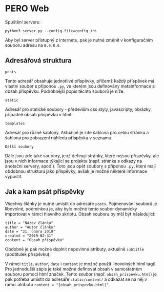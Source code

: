 # PERO Web

Spuštění serveru:

```python3 server.py --config-file=config.ini```

Aby byl server přístupný z Internetu, pak je nutné změnit v konfiguračním souboru adresu na ```0.0.0.0```.

## Adresářová struktura

```posts```

Tento adresář obsahuje jednotlivé příspěvky, přičemž každý příspěvek má vlastní soubor s připonou ```.py```, ve kterém jsou definovány metainformace a obsah příspěvku. Podrobnější popis těchto souborů je níže.

```static```

Adresář pro statické soubory - především css styly, javascripty, obrázky, případně obsah příspěvku v html.

```templates```

Adresář pro různé šablony. Aktuálně je zde šablona pro celou stránku a šablona pro zobrazení náhledu příspěvku v seznamu.

```Další soubory```

Dále jsou zde také soubory, jenž definují stránky, které nejsou příspěvky, ale jsou v nich informace týkající se projektu (např. stránka s odkazy na anotační servery, apod.). Toto jsou opět soubory s příponou ```.py```, které mají obdobnou strukturu jako příspěvky, avšak je možné některé informace vypustit.

## Jak a kam psát příspěvky

Všechny články je nutné umístit do adresáře ```posts```. Pojmenování souborů je libovolné, podmínkou je, aby bylo možné tento soubor dynamicky importovat v rámci hlavního skriptu. Obsah souboru by měl být následující:

```
title = "Název článku"
author = "Autor článku"
date = "31. února 2019"
created = "2019-02-31"
content = "Obsah příspěvku"
```

Obdobně je pak možné doplnit nepovinné atributy, aktuálně ```subtitle``` (podtitulek příspěvku).

V rámci ```title```, ```author```, ```date``` i ```content``` je možné použít libovolných html tagů. Pro jednodušší zápis je také možné definovat obsah v samostatném souboru pomocí html značek. Tento soubor (např. ```obsah_prispevku.html```) je pak potřeba umístit do adresáře ```static/content/``` a odkázat se na něj v rámci atributu ```content = "[obsah_prispevku.html]"```.
